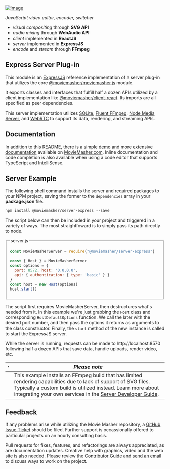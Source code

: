 <!-- MAGIC:START (FILE:src=../../workspaces/documentation/md/snippet/head.md) -->
<!-- The below content is automatically added from ../../workspaces/documentation/md/snippet/head.md -->
[![Image](https://moviemasher.com/media/img/moviemasher.svg "Movie Masher")](https://moviemasher.com)

_JavaScript video editor, encoder, switcher_
- _visual compositing_ through **SVG API**
- _audio mixing_ through **WebAudio API** 
- _client_ implemented in **ReactJS** 
- _server_ implemented in **ExpressJS**  
- _encode_ and _stream_ through **FFmpeg**
<!-- MAGIC:END -->

## Express Server Plug-in
This module is an
[ExpressJS](https://expressjs.com)
reference implementation of a server plug-in that utilizes the core
[@moviemasher/moviemasher.js](https://www.npmjs.com/package/@moviemasher/moviemasher.js)
module.

It exports classes and interfaces that fulfill half a dozen APIs utilized by a client implementation like
[@moviemasher/client-react](https://www.npmjs.com/package/@moviemasher/client-react).
Its imports are all specified as peer dependencies.

This server implementation utilizes
[SQLite](https://www.sqlite.org/index.html),
[Fluent FFmpeg](https://github.com/fluent-ffmpeg/node-fluent-ffmpeg),
[Node Media Server](https://github.com/illuspas/Node-Media-Server), and
[WebRTC](https://github.com/node-webrtc/node-webrtc) to support its data, rendering, and streaming APIs.

<!-- MAGIC:START (FILE:src=../../workspaces/documentation/md/snippet/documentation.md) -->
<!-- The below content is automatically added from ../../workspaces/documentation/md/snippet/documentation.md -->
## Documentation

In addition to this README, there is a simple
[demo](https://moviemasher.com/docs/demo/index.html) and
more [extensive documentation](https://moviemasher.com/docs/index.html) available on
[MovieMasher.com](https://moviemasher.com/). Inline documentation and code completion is
also available when using a code editor that supports TypeScript and IntelliSense.
<!-- MAGIC:END -->


<!-- MAGIC:START (FILEMD:src=../../workspaces/documentation/md/snippet/example-server.md&stripMagic=true) -->
## Server Example

The following shell command installs the server and required packages to your NPM project,
saving the former to the `dependencies` array in your **package.json** file.

```shell
npm install @moviemasher/server-express --save
```

The script below can then be included in your project and triggered in a variety of ways. The most straightfoward is to simply pass its path directly to node.

<fieldset>

<legend>server.js</legend>


```js
const MovieMasherServer = require("@moviemasher/server-express")

const { Host } = MovieMasherServer
const options = { 
  port: 8572, host: '0.0.0.0', 
  api: { authentication: { type: 'basic' } } 
}
const host = new Host(options)
host.start()
```
</fieldset>

The script first requires MovieMasherServer, then destructures what's needed from it. In this example we're just grabbing the `Host` class and corresponding `HostDefaultOptions` function. We call the later with the desired port number, and then pass the options it returns as arguments to the class constructor. Finally, the `start` method of the new instance is called to start the ExpressJS server. 

While the server is running, requests can be made to http://localhost:8570 following half a dozen APIs that save data, handle uploads, render video, etc. 

| <svg width="1rem" height="1rem" viewBox="0 0 512 512"><path d="M504 256c0 136.997-111.043 248-248 248S8 392.997 8 256C8 119.083 119.043 8 256 8s248 111.083 248 248zm-248 50c-25.405 0-46 20.595-46 46s20.595 46 46 46 46-20.595 46-46-20.595-46-46-46zm-43.673-165.346l7.418 136c.347 6.364 5.609 11.346 11.982 11.346h48.546c6.373 0 11.635-4.982 11.982-11.346l7.418-136c.375-6.874-5.098-12.654-11.982-12.654h-63.383c-6.884 0-12.356 5.78-11.981 12.654z" stroke="none" fill="currentColor" /></svg> | _Please note_ |
| -- | -- |
|  | This example installs an FFmpeg build that has limited rendering capabilities due to lack of support of SVG files. Typically a custom build is utilized instead. Learn more about integrating your own services in the [Server Developer Guide](https://moviemasher.com/docs/ServerDeveloper.html). |
<!-- MAGIC:END -->

<!-- MAGIC:START (FILE:src=../../workspaces/documentation/md/snippet/foot.md) -->
<!-- The below content is automatically added from ../../workspaces/documentation/md/snippet/foot.md -->
## Feedback

If any problems arise while utilizing the Movie Masher repository, a
[GitHub Issue Ticket](https://github.com/moviemasher/moviemasher.js/issues) should be filed.
Further support is occassionally offered to particular projects on an hourly consulting basis.

Pull requests for fixes, features, and refactorings
are always appreciated, as are documentation updates. Creative help with graphics, video
and the web site is also needed. Please review the [Contributor Guide](https://moviemasher.com/docs/Contributor.html) and [send an email](mailto:connect27@moviemasher.com) to discuss ways to work on the project.
<!-- MAGIC:END -->
